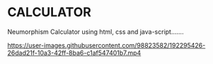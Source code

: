# CALCULATOR
Neumorphism Calculator using html, css and java-script.......

https://user-images.githubusercontent.com/98823582/192295426-26dad21f-10a3-42ff-8ba6-c1af547401b7.mp4
